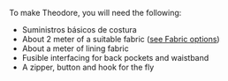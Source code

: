 To make Theodore, you will need the following:

 - Suministros básicos de costura
 - About 2 meter of a suitable fabric ([see Fabric options](/docs/patterns/theo/fabric))
 - About a meter of lining fabric
 - Fusible interfacing for back pockets and waistband
 - A zipper, button and hook for the fly

